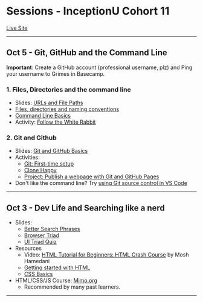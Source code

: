# Sessions - InceptionU Cohort 11

[Live Site](https://acidtone.github.io/sessions-c11/)

---

## Oct 5 - Git, GitHub and the Command Line

**Important**: Create a GitHub account (professional username, plz) and Ping your username to Grimes in Basecamp.

### 1. Files, Directories and the command line
- Slides: [URLs and File Paths](https://acidtone.github.io/sessions-c11/misc/urls-file-paths.html)
- [Files, directories and naming conventions](https://gist.github.com/acidtone/d77059ec1851eff266339a3df70f6984)
- [Command Line Basics](https://gist.github.com/acidtone/316d2bd9cf59f841684dbd68ffc3ee95)
- Activity: [Follow the White Rabbit](https://gist.github.com/acidtone/6e3b69b7f2a81573d683b716fb069296)

### 2. Git and Github
- Slides: [Git and GitHub Basics](assets/files/Tech%20Appendix%20-%20Git%20and%20GitHub%20Basics.pdf)
- Activities:
  - [Git: First-time setup](https://gist.github.com/acidtone/6ca4c62d88570732d3760904ef965e4d)
  - [Clone Happy](https://gist.github.com/acidtone/1a6e3324d97e61fa0ee59bc4cba3ef33)
  - [Project: Publish a webpage with Git and GitHub Pages](https://gist.github.com/acidtone/5d45f96bc11fada75038e552f9ba1a5c)
- Don't like the command line? Try [using Git source control in VS Code](https://code.visualstudio.com/docs/sourcecontrol/overview)

---

## Oct 3 - Dev Life and Searching like a nerd

- Slides:
  - [Better Search Phrases](https://acidtone.github.io/sessions-c11/misc/better-search-phrases.html)
  - [Browser Triad](https://acidtone.github.io/sessions-c11/html-css/browser-triad.html)
  - [UI Triad Quiz](https://acidtone.github.io/sessions-c11/html-css/ui-triad-quiz.html)
- Resources
  - Video: [HTML Tutorial for Beginners: HTML Crash Course](https://www.youtube.com/watch?v=qz0aGYrrlhU) by Mosh Hamedani
  - [Getting started with HTML](https://developer.mozilla.org/en-US/docs/Learn/HTML/Introduction_to_HTML/Getting_started)
  - [CSS Basics](https://developer.mozilla.org/en-US/docs/Learn/Getting_started_with_the_web/CSS_basics)
- HTML/CSS/JS Course: [Mimo.org](https://mimo.org)
  - Recommended by many past learners.

---


